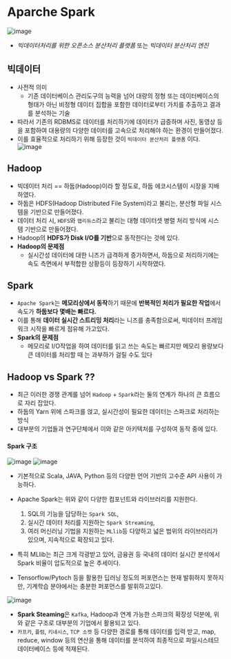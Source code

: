 # Aparche Spark
![image](https://user-images.githubusercontent.com/77317312/122644748-cc97f900-d151-11eb-9f8a-d3d8d808cbdf.png)
- *빅데이터처리를 위한 오픈소스 분산처리 플랫폼* 또는 *빅데이터 분산처리 엔진*

## 빅데이터
- 사전적 의미
  - 기존 데이터베이스 관리도구의 능력을 넘어 대량의 정형 또는 데이터베이스의 형태가 아닌 비정형 데이터 집합을 포함한 데이터로부터 가치를 추출하고 결과를 분석하는 기술
- 따라서 기존의 RDBMS로 데이터를 처리하기에 데이터가 급증하며 사진, 동영상 등을 포함하여 대용량의 다양한 데이터를 고속으로 처리해야 하는 환경이 만들어졌다.
- 이를 효율적으로 처리하기 위해 등장한 것이 `빅데이터 분산처리 플랫폼` 이다.
![image](https://user-images.githubusercontent.com/77317312/122644868-5b0c7a80-d152-11eb-9bb5-0578a76e5859.png)

## Hadoop
- 빅데이터 처리 == 하둡(Hadoop)이라 할 정도로, 하둡 에코시스템이 시장을 지배하였다.
- 하둡은 HDFS(Hadoop Distributed File System)라고 불리는, 분산형 파일 시스템을 기반으로 만들어졌다.
- 데이터 처리 시, `HDFS`와 `맵리듀스`라고 불리는 대형 데이터셋 병렬 처리 방식에 시스템 기반으로 만들어졌다.
- Hadoop의 **HDFS가 Disk I/O를 기반**으로 동작한다는 것에 있다.
- **Hadoop의 문제점**
  - 실시간성 데이터에 대한 니즈가 급격하게 증가하면서, 하둡으로 처리하기에는 속도 측면에서 부적합한 상황등이 등장하기 시작하였다.

## Spark
- `Apache Spark`는 **메모리상에서 동작**하기 때문에 **반복적인 처리가 필요한 작업**에서 속도가 **하둡보다 몇배는 빠르다.**
- 이를 통해 **데이터 실시간 스트리밍 처리**라는 니즈를 충족함으로써, 빅데이터 프레임워크 시작을 빠르게 점유해 가고있다.
- **Spark의 문제점**
  - 메모리로 I/O작업을 하여 데이터를 읽고 쓰는 속도는 빠르지만 메모리 용량보다 큰 데이터를 처리할 때 는 과부하가 걸릴 수도 있다

## Hadoop vs Spark ??
- 최근 이러한 경쟁 관계를 넘어 `Hadoop` + `Spark`라는 둘의 연계가 하나의 큰 흐름으로 자리 잡았다.
- 하둡의 Yarn 위에 스파크를 얹고, 실시간성이 필요한 데이터는 스파크로 처리하는 방식
- 대부분의 기업들과 연구단체에서 이와 같은 아키텍처를 구성하여 동작 중에 있다.
#### Spark 구조
![image](https://user-images.githubusercontent.com/77317312/122645143-d4589d00-d153-11eb-8b9f-3b6fc84f4bc1.png)
![image](https://user-images.githubusercontent.com/77317312/122645174-ff42f100-d153-11eb-8e6d-aa58701cce53.png)

- 기본적으로 Scala, JAVA, Python 등의 다양한 언어 기반의 고수준 API 사용이 가능하다.
- Apache Spark는 위와 같이 다양한 컴포넌트와 라이브러리를 지원한다.
  1. SQL의 기능을 담당하는 `Spark SQL`,
  2. 실시간 데이터 처리를 지원하는 `Spark Streaming`,
  3. 여러 머신러닝 기법을 지원하는 `MLlib`등 다양하고 넓은 범위의 라이브러리가 있으며, 지속적으로 확장되고 있다.

- 특히 MLlib는 최근 크게 각광받고 있어, 금융권 등 국내의 데이터 실시간 분석에서 Spark 비율이 압도적으로 높은 추세이다.
- Tensorflow/Pytoch 등을 활용한 딥러닝 정도의 퍼포먼스는 현재 발휘하지 못하지만, 기계학습 분야에서는 충분한 퍼포먼스를 발휘하고있다.

![image](https://user-images.githubusercontent.com/77317312/122645296-b5a6d600-d154-11eb-8861-579e8ac1a2b9.png)
- **Spark Steaming**은 `Kafka`, Hadoop과 연계 가능한 스파크의 확장성 덕분에, 위와 같은 구조로 대부분의 기업에서 활용되고 있다.
- `카프카`, `플럼`, `키네시스`, `TCP 소켓` 등 다양한 경로를 통해 데이터를 입력 받고, map, reduce, window 등의 연산을 통해 데이터를 분석하여 최종적으로 파일시스테므 데이터베이스 등에 적재된다.
